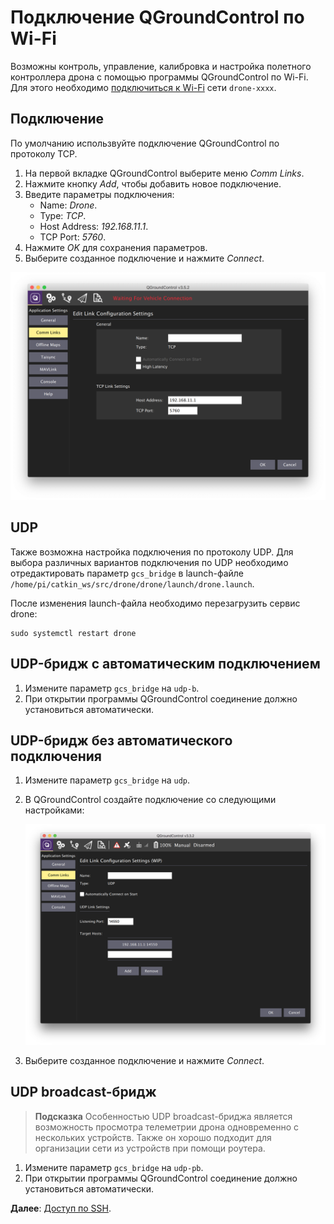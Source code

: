 # Подключение QGroundControl по Wi-Fi

Возможны контроль, управление, калибровка и настройка полетного контроллера дрона с помощью программы QGroundControl по Wi-Fi. Для этого необходимо [подключиться к Wi-Fi](wifi.md) сети `drone-xxxx`.

## Подключение

По умолчанию использвуйте подключение QGroundControl по протоколу TCP.

1. На первой вкладке QGroundControl выберите меню *Comm Links*.
2. Нажмите кнопку *Add*, чтобы добавить новое подключение.
3. Введите параметры подключения:
    * Name: *Drone*.
    * Type: *TCP*.
    * Host Address: *192.168.11.1*.
    * TCP Port: *5760*.
4. Нажмите *OK* для сохранения параметров.
5. Выберите созданное подключение и нажмите *Connect*.

<img src="../assets/qgc-bridge-tcp.png" alt="Подключение QGroundControl через TCP">

## UDP

Также возможна настройка подключения по протоколу UDP. Для выбора различных вариантов подключения по UDP необходимо отредактировать параметр `gcs_bridge` в launch-файле `/home/pi/catkin_ws/src/drone/drone/launch/drone.launch`.

После изменения launch-файла необходимо перезагрузить сервис drone:

```(bash)
sudo systemctl restart drone
```

## UDP-бридж с автоматическим подключением

1. Измените параметр `gcs_bridge` на `udp-b`.
2. При открытии программы QGroundControl соединение должно установиться автоматически.

## UDP-бридж без автоматического подключения

1. Измените параметр `gcs_bridge` на `udp`.
2. В QGroundControl создайте подключение со следующими настройками:

    ![QGroundControl UDP connection](../assets/bridge_udp.png)

3. Выберите созданное подключение и нажмите *Connect*.

## UDP broadcast-бридж

> **Подсказка** Особенностью UDP broadcast-бриджа является возможность просмотра телеметрии дрона одновременно с нескольких устройств. Также он хорошо подходит для организации сети из устройств при помощи роутера.

1. Измените параметр `gcs_bridge` на `udp-pb`.
2. При открытии программы QGroundControl соединение должно установиться автоматически.

**Далее**: [Доступ по SSH](ssh.md).
